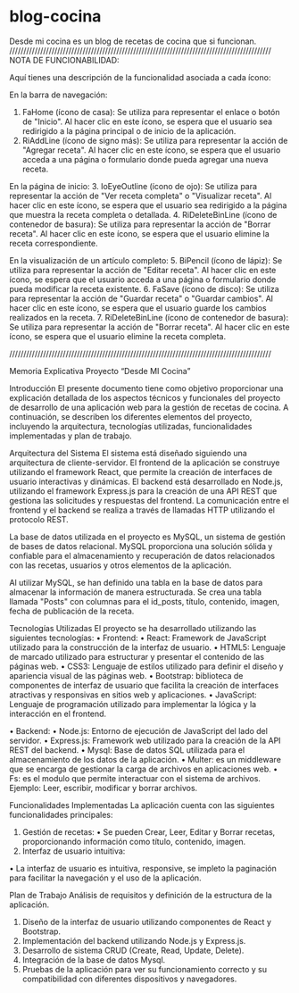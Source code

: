 # blog-cocina
Desde mi cocina es un blog de recetas de cocina que si funcionan.
/////////////////////////////////////////////////////////////////////////////////////////////
NOTA DE FUNCIONABILIDAD:

Aquí tienes una descripción de la funcionalidad asociada a cada ícono:

En la barra de navegación:
1.	FaHome (ícono de casa): Se utiliza para representar el enlace o botón de "Inicio". Al hacer clic en este ícono, se espera que el usuario sea redirigido a la página principal o de inicio de la aplicación.
2.	RiAddLine (ícono de signo más): Se utiliza para representar la acción de "Agregar receta". Al hacer clic en este ícono, se espera que el usuario acceda a una página o formulario donde pueda agregar una nueva receta.

En la página de inicio:
3.	IoEyeOutline (ícono de ojo): Se utiliza para representar la acción de "Ver receta completa" o "Visualizar receta". Al hacer clic en este ícono, se espera que el usuario sea redirigido a la página que muestra la receta completa o detallada.
4.	RiDeleteBinLine (ícono de contenedor de basura): Se utiliza para representar la acción de "Borrar receta". Al hacer clic en este ícono, se espera que el usuario elimine la receta correspondiente.

En la visualización de un artículo completo:
5.	BiPencil (ícono de lápiz): Se utiliza para representar la acción de "Editar receta". Al hacer clic en este ícono, se espera que el usuario acceda a una página o formulario donde pueda modificar la receta existente.
6.	FaSave (ícono de disco): Se utiliza para representar la acción de "Guardar receta" o "Guardar cambios". Al hacer clic en este ícono, se espera que el usuario guarde los cambios realizados en la receta.
7.	RiDeleteBinLine (ícono de contenedor de basura): Se utiliza para representar la acción de "Borrar receta". Al hacer clic en este ícono, se espera que el usuario elimine la receta completa.

/////////////////////////////////////////////////////////////////////////////////////////////

Memoria Explicativa Proyecto
“Desde MI Cocina”

Introducción
El presente documento tiene como objetivo proporcionar una explicación detallada de los aspectos técnicos y funcionales del proyecto de desarrollo de una aplicación web para la gestión de recetas de cocina. A continuación, se describen los diferentes elementos del proyecto, incluyendo la arquitectura, tecnologías utilizadas, funcionalidades implementadas y plan de trabajo.

Arquitectura del Sistema
El sistema está diseñado siguiendo una arquitectura de cliente-servidor. El frontend de la aplicación se construye utilizando el framework React, que permite la creación de interfaces de usuario interactivas y dinámicas. El backend está desarrollado en Node.js, utilizando el framework Express.js para la creación de una API REST que gestiona las solicitudes y respuestas del frontend. La comunicación entre el frontend y el backend se realiza a través de llamadas HTTP utilizando el protocolo REST.

La base de datos utilizada en el proyecto es MySQL, un sistema de gestión de bases de datos relacional. MySQL proporciona una solución sólida y confiable para el almacenamiento y recuperación de datos relacionados con las recetas, usuarios y otros elementos de la aplicación.

Al utilizar MySQL, se han definido una tabla en la base de datos para almacenar la información de manera estructurada. Se crea una tabla llamada "Posts" con columnas para el id_posts, título, contenido, imagen, fecha de publicación de la receta.

Tecnologías Utilizadas
El proyecto se ha desarrollado utilizando las siguientes tecnologías:
•	Frontend:
•	React: Framework de JavaScript utilizado para la construcción de la interfaz de usuario.
•	HTML5: Lenguaje de marcado utilizado para estructurar y presentar el contenido de las páginas web.
•	CSS3: Lenguaje de estilos utilizado para definir el diseño y apariencia visual de las páginas web.
•	Bootstrap:  biblioteca de componentes de interfaz de usuario que facilita la creación de interfaces atractivas y responsivas en sitios web y aplicaciones.
•	JavaScript: Lenguaje de programación utilizado para implementar la lógica y la interacción en el frontend.

•	Backend:
•	Node.js: Entorno de ejecución de JavaScript del lado del servidor.
•	Express.js: Framework web utilizado para la creación de la API REST del backend.
•	Mysql: Base de datos SQL utilizada para el almacenamiento de los datos de la aplicación.
•	Multer: es un middleware que se encarga de gestionar la carga de archivos en aplicaciones web.
•	Fs: es el modulo que permite interactuar con el sistema de archivos. Ejemplo: Leer, escribir, modificar y borrar archivos.

Funcionalidades Implementadas
	La aplicación cuenta con las siguientes funcionalidades principales:
1.	Gestión de recetas:
•	Se pueden Crear, Leer, Editar y Borrar recetas, proporcionando información como título, contenido, imagen.
2.	Interfaz de usuario intuitiva:

•	La interfaz de usuario es intuitiva, responsive, se impleto la paginación para facilitar la navegación y el uso de la aplicación.

Plan de Trabajo
Análisis de requisitos y definición de la estructura de la aplicación.
1.	Diseño de la interfaz de usuario utilizando componentes de React y Bootstrap.
2.	Implementación del backend utilizando Node.js y Express.js. 
3.	Desarrollo de  sistema CRUD (Create, Read, Update, Delete).
4.	Integración de la base de datos Mysql.
5.	Pruebas de la aplicación para ver su funcionamiento correcto y su compatibilidad con diferentes dispositivos y navegadores.


